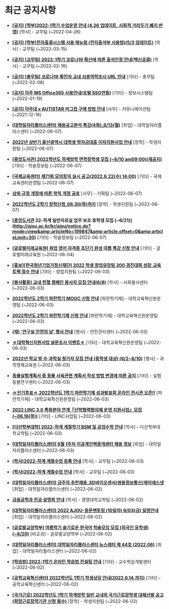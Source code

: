 # 최근 공지사항

* **[[공지] [학부]2022-1학기 수업운영 안내 (4.26 업데이트, 사회적 거리두기 폐지 반영)](http://ajou.ac.kr/kr/ajou/notice.do?mode=view&amp;articleNo=196998&amp;article.offset=0&amp;articleLimit=30)**
 [학사] - 교무팀 (~2022-04-26)

* **[[공지] [학부]전자출결시스템 사용 매뉴얼 (전자출석부 사용법)(5/3 업데이트)](http://ajou.ac.kr/kr/ajou/notice.do?mode=view&amp;articleNo=192571&amp;article.offset=0&amp;articleLimit=30)**
 [학사] - 교무팀 (~2022-03-15)

* **[[공지] [교무팀] 2022-1학기 코로나19 확산에 따른 출석인정 안내(백신공결)](http://ajou.ac.kr/kr/ajou/notice.do?mode=view&amp;articleNo=180913&amp;article.offset=0&amp;articleLimit=30)**
 [학사] - 교무팀 (~2022-02-16)

* **[[공지] [총무팀] 코로나19 확진자 교내 심층역학조사 URL 안내](http://ajou.ac.kr/kr/ajou/notice.do?mode=view&amp;articleNo=180493&amp;article.offset=0&amp;articleLimit=30)**
 [기타] - 총무팀 (~2022-02-08)

* **[[공지] 아주 MS Office365 사용안내(포털 SSO연동)](http://ajou.ac.kr/kr/ajou/notice.do?mode=view&amp;articleNo=179802&amp;article.offset=0&amp;articleLimit=30)**
 [기타] - 정보시스템팀 (~2022-01-19)

* **[[공지] 아주대 x AUTISTAR 머그컵 구매 방법 안내](http://ajou.ac.kr/kr/ajou/notice.do?mode=view&amp;articleNo=147976&amp;article.offset=0&amp;articleLimit=30)**
 [사무] - 커뮤니케이션팀 (~2021-12-16)

* **[[대학일자리플러스센터] 채용공고분석 특강(4회)_6/13(월)](http://ajou.ac.kr/kr/ajou/notice.do?mode=view&amp;articleNo=199857&amp;article.offset=0&amp;articleLimit=30)**
 [취업] - 대학일자리플러스센터 (~2022-06-07)

* **[2022년 상반기 울산광역시 대학생 학자금대출 이자지원사업 안내](http://ajou.ac.kr/kr/ajou/notice.do?mode=view&amp;articleNo=199854&amp;article.offset=0&amp;articleLimit=30)**
 [장학] - 학생지원팀 (~2022-06-07)

* **[[중앙도서관] 2022학년도 하계방학 면학장학생 모집 (~6/10 am09:00)(재공지)](http://ajou.ac.kr/kr/ajou/notice.do?mode=view&amp;articleNo=199852&amp;article.offset=0&amp;articleLimit=30)**
 [기타] - 학술정보팀 (~2022-06-07)

* **[[국제교육센터] 제71회 모의토익 실시 공고(2022.6.22(수) 14:00)](http://ajou.ac.kr/kr/ajou/notice.do?mode=view&amp;articleNo=199851&amp;article.offset=0&amp;articleLimit=30)**
 [기타] - 국제교육센터운영팀 (~2022-06-07)

* **[상위 규정 개정에 따른 학칙 개정 공포](http://ajou.ac.kr/kr/ajou/notice.do?mode=view&amp;articleNo=199850&amp;article.offset=0&amp;articleLimit=30)**
 [사무] - 기획팀 (~2022-06-07)

* **[2022학년도 2학기 장학신청_06.30(목)까지](http://ajou.ac.kr/kr/ajou/notice.do?mode=view&amp;articleNo=199848&amp;article.offset=0&amp;articleLimit=30)**
 [장학] - 학생지원팀 (~2022-06-07)

* **[[중앙도서관](수정) 22-하계 일반자료실 업무 보조 휴학생 모집 (~6/21)](http://ajou.ac.kr/kr/ajou/notice.do?mode=view&amp;articleNo=199847&amp;article.offset=0&amp;articleLimit=30)**
 [기타] - 학술정보팀 (~2022-06-07)

* **[[글로벌미래교육원] 취업 영어 자격증 초단기 완성 여름 특강 신청 안내](http://ajou.ac.kr/kr/ajou/notice.do?mode=view&amp;articleNo=199828&amp;article.offset=0&amp;articleLimit=30)**
 [기타] - 글로벌미래교육원 (~2022-06-04)

* **[[홍보][한국청년기업가정신재단] 2022 학생 창업유망팀 300 경진대회 성장,교육트랙 접수 안내](http://ajou.ac.kr/kr/ajou/notice.do?mode=view&amp;articleNo=199827&amp;article.offset=0&amp;articleLimit=30)**
 [기타] - 창업지원팀 (~2022-06-03)

* **[[봉사활동] 교내 헌혈 캠페인 봉사자 모집 안내(6/8)](http://ajou.ac.kr/kr/ajou/notice.do?mode=view&amp;articleNo=199824&amp;article.offset=0&amp;articleLimit=30)**
 [학사] - 사회봉사센터 (~2022-06-03)

* **[2022학년도 2학기 파란학기 MOOC 신청 안내](http://ajou.ac.kr/kr/ajou/notice.do?mode=view&amp;articleNo=199815&amp;article.offset=0&amp;articleLimit=30)**
 [파란학기제] - 대학교육혁신원운영팀 (~2022-06-03)

* **[2022학년도 2학기 파란학기제 신청 안내](http://ajou.ac.kr/kr/ajou/notice.do?mode=view&amp;articleNo=199814&amp;article.offset=0&amp;articleLimit=30)**
 [파란학기제] - 대학교육혁신원운영팀 (~2022-06-03)

* **[(재) &#x27;연구실 안전의 날&#x27; 행사 안내](http://ajou.ac.kr/kr/ajou/notice.do?mode=view&amp;articleNo=199813&amp;article.offset=0&amp;articleLimit=30)**
 [행사] - 안전관리센터 (~2022-06-03)

* **[☆대학혁신지원사업 설문조사 이벤트☆](http://ajou.ac.kr/kr/ajou/notice.do?mode=view&amp;articleNo=199806&amp;article.offset=0&amp;articleLimit=30)**
 [기타] - 대학교육혁신원운영팀 (~2022-06-03)

* **[2022년 학교 밖 수·과학실 참가자 모집 안내 (중학생 대상) (6/2~6/10)](http://ajou.ac.kr/kr/ajou/notice.do?mode=view&amp;articleNo=199801&amp;article.offset=0&amp;articleLimit=30)**
 [행사] - 과학영재교육원 (~2022-06-03)

* **[동물실험계획서 중 동물 사육관련 계획서 작성 방법 변경에 따른 공지](http://ajou.ac.kr/kr/ajou/notice.do?mode=view&amp;articleNo=199798&amp;article.offset=0&amp;articleLimit=30)**
 [기타] - 실험동물연구센터 (~2022-06-03)

* **[☆인기투표☆ 2022학년도 1학기 파란학기제 성과발표회 온라인 전시관 오픈!!](http://ajou.ac.kr/kr/ajou/notice.do?mode=view&amp;articleNo=199797&amp;article.offset=0&amp;articleLimit=30)**
 [파란학기제] - 대학교육혁신원운영팀 (~2022-06-03)

* **[2022 LINC 3.0 특화분야 연계『산학협력협의체 운영 지원사업』모집(~06.16(목))](http://ajou.ac.kr/kr/ajou/notice.do?mode=view&amp;articleNo=199796&amp;article.offset=0&amp;articleLimit=30)**
 [기타] - LINC사업팀 (~2022-06-03)

* **[[다산학부대학] 2022-하계 계절학기 BSM 및 공업수학 안내](http://ajou.ac.kr/kr/ajou/notice.do?mode=view&amp;articleNo=199792&amp;article.offset=0&amp;articleLimit=30)**
 [학사] - 다산학부대학교학팀 (~2022-06-03)

* **[[대학일자리플러스센터] 6월 1주차 이공계인력중개센터 채용 정보](http://ajou.ac.kr/kr/ajou/notice.do?mode=view&amp;articleNo=199790&amp;article.offset=0&amp;articleLimit=30)**
 [취업] - 대학일자리플러스센터 (~2022-06-03)

* **[(학사)2022-하계 계절수업 등록 안내](http://ajou.ac.kr/kr/ajou/notice.do?mode=view&amp;articleNo=199783&amp;article.offset=0&amp;articleLimit=30)**
 [학사] - 교무팀 (~2022-06-03)

* **[(학사)2022-하계 계절수업 안내](http://ajou.ac.kr/kr/ajou/notice.do?mode=view&amp;articleNo=199782&amp;article.offset=0&amp;articleLimit=30)**
 [학사] - 교무팀 (~2022-06-03)

* **[[대학일자리플러스센터] 금주의 추천채용_SD바이오센서/쌍용정보통신/케이에스넷](http://ajou.ac.kr/kr/ajou/notice.do?mode=view&amp;articleNo=199763&amp;article.offset=0&amp;articleLimit=30)**
 [취업] - 대학일자리플러스센터 (~2022-06-02)

* **[금융공학과 전공 설명회 안내](http://ajou.ac.kr/kr/ajou/notice.do?mode=view&amp;articleNo=199757&amp;article.offset=0&amp;articleLimit=30)**
 [학사] - 경영대학교학팀 (~2022-06-02)

* **[[대학일자리플러스센터] 2022 AJOU-동문멘토링 (10일차) 6/03(금) 일정안내](http://ajou.ac.kr/kr/ajou/notice.do?mode=view&amp;articleNo=199756&amp;article.offset=0&amp;articleLimit=30)**
 [취업] - 대학일자리플러스센터 (~2022-06-02)

* **[[글로벌교양학부] 여름학기 슬기로운 한국어 학술모임 모집 (외국인 유학생) (~6/20)](http://ajou.ac.kr/kr/ajou/notice.do?mode=view&amp;articleNo=199638&amp;article.offset=0&amp;articleLimit=30)**
 [비교과] - 글로벌교양학부 (~2022-06-02)

* **[[대학일자리플러스센터] 대학일자리플러스센터 뉴스레터 제 44호 (2022.06)](http://ajou.ac.kr/kr/ajou/notice.do?mode=view&amp;articleNo=199572&amp;article.offset=0&amp;articleLimit=30)**
 [취업] - 대학일자리플러스센터 (~2022-06-02)

* **[[학습법] 2022-1학기 온라인 학습법 컨설팅 안내](http://ajou.ac.kr/kr/ajou/notice.do?mode=view&amp;articleNo=199569&amp;article.offset=0&amp;articleLimit=30)**
 [기타] - 교수학습개발센터 (~2022-06-02)

* **[[공학교육혁신센터] 2022학년도 1학기 학생상담 안내(2022.6.14.까지)](http://ajou.ac.kr/kr/ajou/notice.do?mode=view&amp;articleNo=199564&amp;article.offset=0&amp;articleLimit=30)**
 [기타] - 공학교육혁신센터 (~2022-06-02)

* **[[국가근로] 2022학년도 1학기 하계방학 일반 교내외 국가근로장학생 대체선발 공고 (희망근로장학기관 신청 필수)](http://ajou.ac.kr/kr/ajou/notice.do?mode=view&amp;articleNo=199557&amp;article.offset=0&amp;articleLimit=30)**
 [장학] - 학생지원팀 (~2022-06-02)
